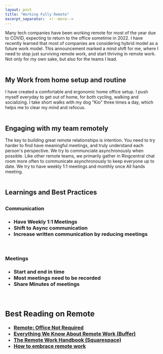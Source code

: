 ```yaml
---
layout: post
title: "Working Fully Remote"
excerpt_separator:  <!--more-->
---
```

<!-- <img src="/blog/images/dhruvbogra.jpg" alt="Digital transformation"> 
<a href="https://www.amazon.in/Grit-Gravel-Gear-hundred-bicycle-ebook/dp/B086YY3JG3/ref=sr_1_2?crid=3UQZO2B51BO7C&dchild=1&keywords=dhruv+bogra&qid=1592308563&sprefix=dhruv+bogra%2Caps%2C458&sr=8-2">Grit, Gravel and Gear</a> -->

<div>
Many tech companies have been working remote for most of the year due to COVID, expecting to return to the office sometime in 2022.  I have recently learned that most of companies are considering hybrid model as a future work model. This announcement marked a mind shift for me, where I need to stop just surviving remote work, and start thriving in remote work. Not only for my own sake, but also for the teams I lead.
</div>
<br>
<div>
<h2>My Work from home setup and routine</h2>
I have created a comfortable and ergonomic home office setup. I push myself everyday to get out of home, for both cycling, walking and socializing. I take short walks with my dog "Kio" three times a day, which helps me to clear my mind and refocus. 
</div>
<br>
<h2>Engaging with my team remotely</h2>

The key to building great remote relationships is intention. You need to try harder to find have meaningful meetings, and truly understand each person's perspective. We try to communciate asynchronously when possible. Like other remote teams, we primarily gather in Ringcentral chat room more often to communicate asynchronously to keep everyone up to date. We try to have weekly 1:1 meetings and monthly once All hands meeting.   
<br>
<h2>Learnings and Best Practices<h2>
<h3>Communication<h3>
<ul>
<li>Have Weekly 1:1 Meetings</li>
<li>Shift to Async communication</li>
<li>Increase written communication by reducing meetings</li>
 </ul>
<br>
<h3>Meetings<h3>
<ul>
<li>Start and end in time</li>
<li>Most meetings need to be recorded</li>
<li>Share Minutes of meetings</li>
 </li>
</ul>
<br>
<div>
<h2>Best Reading on Remote</h2>
<ul>
<li><a href="https://www.amazon.com/Remote-Office-Required-Jason-Fried/dp/0804137501?utm_source=zapier.com&utm_medium=referral&utm_campaign=zapier">Remote: Office Not Required</a></li>
  <li><a href="https://buffer.com/resources/remote-work/">Everything We Know About Remote Work (Buffer)</a></li>
  <li><a href="https://static1.squarespace.com/static/59e6566eb1ffb64ca45fbabe/t/5e7a52b10fdceb59f97f991b/1585074878083/Michael+Hyatt+handbook.pdf">The Remote Work Handbook (Squarespace)</a></li>
  <li><a href="https://trello.com/guide/remote-work">How to embrace remote work
</a></li>
</ul>
<br>
</div>
<div>
<br>
<script type="text/javascript" src="https://platform-api.sharethis.com/js/sharethis.js#property=5eaba5f77525e90012616b98&product=inline-share-buttons" async="async"></script>

<div class="sharethis-inline-share-buttons"></div>